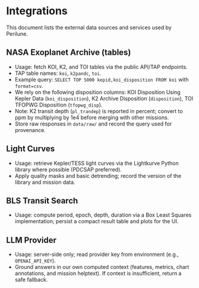 # Integrations

This document lists the external data sources and services used by Perilune.

## NASA Exoplanet Archive (tables)
- Usage: fetch KOI, K2, and TOI tables via the public API/TAP endpoints.
- TAP table names: `koi`, `k2pandc`, `toi`.
- Example query: `SELECT TOP 5000 kepid,koi_disposition FROM koi` with `format=csv`.
- We rely on the following disposition columns: KOI Disposition Using Kepler Data (`koi_disposition`), K2 Archive Disposition (`disposition`), TOI TFOPWG Disposition (`tfopwg_disp`).
- Note: K2 transit depth (`pl_trandep`) is reported in percent; convert to ppm by multiplying by 1e4 before merging with other missions.
- Store raw responses in `data/raw/` and record the query used for provenance.

## Light Curves
- Usage: retrieve Kepler/TESS light curves via the Lightkurve Python library where possible (PDCSAP preferred).
- Apply quality masks and basic detrending; record the version of the library and mission data.

## BLS Transit Search
- Usage: compute period, epoch, depth, duration via a Box Least Squares implementation; persist a compact result table and plots for the UI.

## LLM Provider
- Usage: server-side only; read provider key from environment (e.g., `OPENAI_API_KEY`).
- Ground answers in our own computed context (features, metrics, chart annotations, and mission helptext). If context is insufficient, return a safe fallback.
